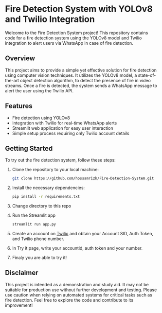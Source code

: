 # Fire Detection System with YOLOv8 and Twilio Integration

Welcome to the Fire Detection System project! This repository contains code for a fire detection system using the YOLOv8 model and Twilio integration to alert users via WhatsApp in case of fire detection.

## Overview

This project aims to provide a simple yet effective solution for fire detection using computer vision techniques. It utilizes the YOLOv8 model, a state-of-the-art object detection algorithm, to detect the presence of fire in video streams. Once a fire is detected, the system sends a WhatsApp message to alert the user using the Twilio API.

## Features

- Fire detection using YOLOv8
- Integration with Twilio for real-time WhatsApp alerts
- Streamlit web application for easy user interaction
- Simple setup process requiring only Twilio account details


## Getting Started

To try out the fire detection system, follow these steps:

1. Clone the repository to your local machine:

   ```bash
   git clone https://github.com/hossamrizk/Fire-Detection-System.git

2. Install the necessary dependencies:
   
   ```bash
   pip install -r requirements.txt
   
3. Change directory to this repo
4. Run the Streamlit app

   ```bash
   streamlit run app.py

5. Create an account on [Twilio](https://www.twilio.com/en-us) and obtain your Account SID, Auth Token, and Twilio phone number.
6. In Try it page, write your accountid, auth token and your number.
7. Finaly you are able to try it!


## Disclaimer
This project is intended as a demonstration and study aid. It may not be suitable for production use without further development and testing. Please use caution when relying on automated systems for critical tasks such as fire detection. 
Feel free to explore the code and contribute to its improvement!
